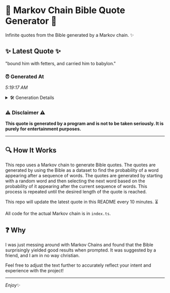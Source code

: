 # 📖 Markov Chain Bible Quote Generator 📖

Infinite quotes from the Bible generated by a Markov chain. ✨

## ✨ Latest Quote ✨
"bound him with fetters, and carried him to babylon."

### ⏰ Generated At
*5:19:17 AM*

<details>
    <summary>🛠️ Generation Details</summary>
    <p>
        <strong>🌱 Seed:</strong> bound<br>
        <strong>🔄 Iterations:</strong> 8<br>
        <strong>📜 Context History:</strong><br>[ bound ]: him<br>[ bound, him ]: with<br>[ bound, him, with ]: fetters,<br>[ bound, him, with, fetters, ]: and<br>[ bound, him, with, fetters,, and ]: carried<br>[ bound, him, with, fetters,, and, carried ]: him<br>[ him, with, fetters,, and, carried, him ]: to<br>[ with, fetters,, and, carried, him, to ]: babylon.<br>
    </p>
</details>

### ⚠️ Disclaimer ⚠️
**This quote is generated by a program and is not to be taken seriously. It is purely for entertainment purposes.**

---

## 🔍 How It Works

This repo uses a Markov chain to generate Bible quotes. The quotes are generated by using the Bible as a dataset to find the probability of a word appearing after a sequence of words. The quotes are generated by starting with a random word and then selecting the next word based on the probability of it appearing after the current sequence of words. This process is repeated until the desired length of the quote is reached.

This repo will update the latest quote in this README every 10 minutes. ⏳

All code for the actual Markov chain is in `index.ts`.

## ❓ Why

I was just messing around with Markov Chains and found that the Bible surprisingly yielded good results when prompted. 
It was suggested by a friend, and I am in no way christian.

Feel free to adjust the text further to accurately reflect your intent and experience with the project!

---

*Enjoy*✨
